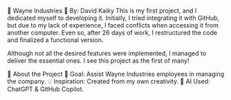 🦇 Wayne Industries
🚀 By: David Kaiky
This is my first project, and I dedicated myself to developing it. 
Initially, I tried integrating it with GitHub, but due to my lack of experience,
I faced conflicts when accessing it from another computer. Even so, after 26 days of work,
I restructured the code and finalized a functional version.

Although not all the desired features were implemented, 
I managed to deliver the essential ones. I see this project as the first of many!

📌 About the Project
🎯 Goal: Assist Wayne Industries employees in managing the company.
💡 Inspiration: Created from my own creativity.
🤖 AI Used: ChatGPT & GitHub Copilot.